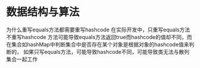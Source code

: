 # 数据结构与算法

为什么重写equals方法都需要重写hashcode
在实际开发中，只重写equals方法不重写hashcode 方法可能导致equals方法返回true而hashcode的值却不同，而在集合如hashMap中判断集合中是否存在某个对象是根据对象的hashcode值来判断的，
如果只写equals方法，可能导致hashcode不同，可能导致类无法与散列集合一起工作
